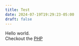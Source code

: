 ```yaml
---
title: Test
date: 2024-07-19T19:29:23-05:00
draft: false
---
```

Hello world.  
Checkout the [PHP](/main.php)